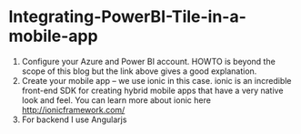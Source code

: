 # Integrating-PowerBI-Tile-in-a-mobile-app
1. Configure  your Azure and Power BI account. HOWTO is beyond the scope of this blog but the link above gives a good explanation.
2. Create your mobile app – we use ionic in this case. ionic is an incredible front-end SDK for creating hybrid mobile apps that have a very native look and feel. You can learn more about ionic here http://ionicframework.com/
3. For backend I use Angularjs